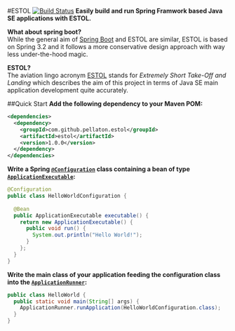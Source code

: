 #ESTOL [![Build Status](https://travis-ci.org/pellaton/estol.png?branch=master)](https://travis-ci.org/pellaton/estol)
**Easily build and run Spring Framwork based Java SE applications with ESTOL.**

**What about spring boot?**<br/>
While the general aim of [Spring Boot](http://projects.spring.io/spring-boot/) and ESTOL are similar, ESTOL is based on Spring 3.2 
and it follows a more conservative design approach with way less under-the-hood magic.


**ESTOL?**<br/>
The aviation lingo acronym [ESTOL](http://de.wikipedia.org/wiki/STOL) stands for <i>Extremely Short Take-Off and Landing</i>
which describes the aim of this project in terms of Java SE main application development 
quite accurately.

##Quick Start
**Add the following dependency to your Maven POM:**
``` xml
<dependencies>
  <dependency>
    <groupId>com.github.pellaton.estol</groupId>
    <artifactId>estol</artifactId>
    <version>1.0.0</version>
  </dependency>
</dependencies>
```

**Write a Spring <code>[@Configuration](http://docs.spring.io/spring/docs/3.2.4.RELEASE/javadoc-api/org/springframework/context/annotation/Configuration.html)</code> class containing a bean of type <code>[ApplicationExecutable](https://github.com/pellaton/estol/blob/master/src/main/java/com/github/pellaton/estol/executable/ApplicationExecutable.java)</code>:**
``` java
@Configuration
public class HelloWorldConfiguration {
 
  @Bean
  public ApplicationExecutable executable() {
    return new ApplicationExecutable() {
      public void run() {
        System.out.println("Hello World!");
      }
    };
  }
}
```
**Write the main class of your application feeding the configuration class into the <code>[ApplicationRunner](https://github.com/pellaton/estol/blob/master/src/main/java/com/github/pellaton/estol/ApplicationRunner.java)</code>:**
``` java
public class HelloWorld {
  public static void main(String[] args) {
    ApplicationRunner.runApplication(HelloWorldConfiguration.class);
  } 
}
```
